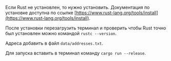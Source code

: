 
Если Rust не установлен, то нужно установить. Документация по установке доступна по ссылке [https://www.rust-lang.org/tools/install](https://www.rust-lang.org/tools/install).

После установки перезагрузить терминал и проверить чтобы Rust точно был установлен можно командой `rustc --version`.

Адреса добавить в файл `data/addresses.txt`. 

Для запуска вставить в терминал команду `cargo run --release`.

